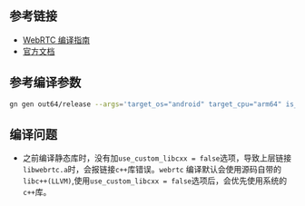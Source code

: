 ## 参考链接
- [WebRTC 编译指南](https://mthli.xyz/webrtc-compilation/)
- [官方文档](https://webrtc.github.io/webrtc-org/native-code/android/)

## 参考编译参数

```sh
gn gen out64/release --args='target_os="android" target_cpu="arm64" is_debug=false rtc_enable_protobuf=false use_rtti=true use_custom_libcxx=false'
```

## 编译问题
- 之前编译静态库时，没有加`use_custom_libcxx = false`选项，导致上层链接`libwebrtc.a`时，会报链接`c++`库错误。`webrtc` 编译默认会使用源码自带的`libc++(LLVM)`,使用`use_custom_libcxx = false`选项后，会优先使用系统的`c++`库。
  